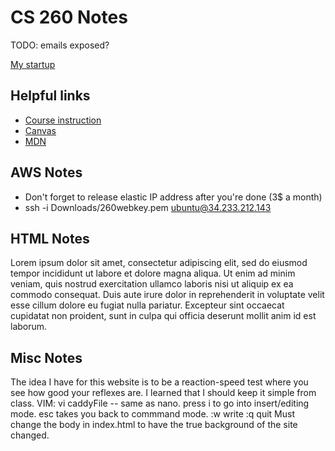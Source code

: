 # CS 260 Notes

TODO: emails exposed?

[My startup](https://simon.cs260.click)

## Helpful links

- [Course instruction](https://github.com/webprogramming260)
- [Canvas](https://byu.instructure.com)
- [MDN](https://developer.mozilla.org)

## AWS Notes

- Don't forget to release elastic IP address after you're done (3$ a month)
- ssh -i Downloads/260webkey.pem ubuntu@34.233.212.143

## HTML Notes

Lorem ipsum dolor sit amet, consectetur adipiscing elit, sed do eiusmod tempor incididunt ut labore et dolore magna aliqua. Ut enim ad minim veniam, quis nostrud exercitation ullamco laboris nisi ut aliquip ex ea commodo consequat. Duis aute irure dolor in reprehenderit in voluptate velit esse cillum dolore eu fugiat nulla pariatur. Excepteur sint occaecat cupidatat non proident, sunt in culpa qui officia deserunt mollit anim id est laborum.

## Misc Notes
The idea I have for this website is to be a reaction-speed test where you see how good your reflexes are. I learned that I should keep it simple from class.
VIM: vi caddyFile -- same as nano. press i to go into insert/editing mode. esc takes you back to commmand mode. :w write :q quit
Must change the body in index.html to have the true background of the site changed.

